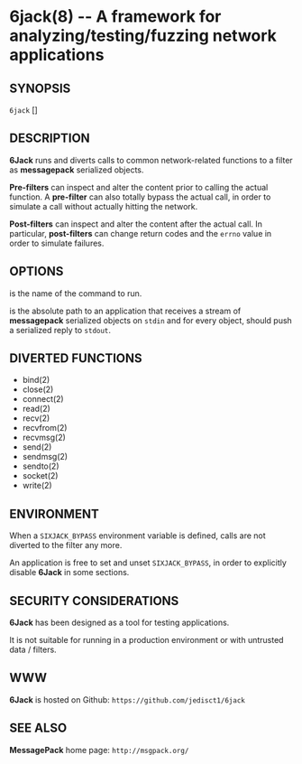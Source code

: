 6jack(8) -- A framework for analyzing/testing/fuzzing network applications
==========================================================================

## SYNOPSIS

`6jack` <filter> <command> [<args>]

## DESCRIPTION

**6Jack** runs <command> and diverts calls to common network-related
functions to a filter as **messagepack** serialized objects.

**Pre-filters** can inspect and alter the content prior to calling the
actual function. A **pre-filter** can also totally bypass the actual call,
in order to simulate a call without actually hitting the network.

**Post-filters** can inspect and alter the content after the actual call.
In particular, **post-filters** can change return codes and the `errno`
value in order to simulate failures.

## OPTIONS

<command> is the name of the command to run.

<filter> is the absolute path to an application that receives a stream of
**messagepack** serialized objects on `stdin` and for every object, should
push a serialized reply to `stdout`.

## DIVERTED FUNCTIONS

  * bind(2)
  * close(2)
  * connect(2)
  * read(2)
  * recv(2)
  * recvfrom(2)
  * recvmsg(2)
  * send(2)
  * sendmsg(2)
  * sendto(2)
  * socket(2)
  * write(2)

## ENVIRONMENT

When a `SIXJACK_BYPASS` environment variable is defined, calls are not
diverted to the filter any more.

An application is free to set and unset `SIXJACK_BYPASS`, in order to
explicitly disable **6Jack** in some sections.

## SECURITY CONSIDERATIONS

**6Jack** has been designed as a tool for testing applications.

It is not suitable for running in a production environment or with
untrusted data / filters.

## WWW

**6Jack** is hosted on Github: `https://github.com/jedisct1/6jack`

## SEE ALSO

**MessagePack** home page: `http://msgpack.org/`

